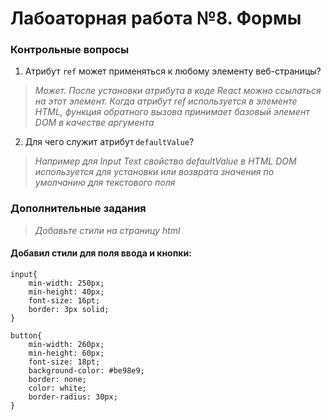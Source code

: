 # Лабоаторная работа №8. Формы 

### Контрольные вопросы

1. Атрибут `ref` может применяться к любому элементу веб-страницы? 

> *Может. После установки атрибута в коде React можно ссылаться на этот элемент. Когда атрибут ref используется в элементе HTML, функция обратного вызова принимает базовый элемент DOM в качестве аргумента*

2. Для чего служит атрибут `defaultValue`?

> *Например для Input Text свойство defaultValue в HTML DOM используется для установки или возврата значения по умолчанию для текстового поля*

### Дополнительные задания

> *Добавьте стили на страницу html*

#### Добавил стили для поля ввода и кнопки:
```
input{
    min-width: 250px;
    min-height: 40px;
    font-size: 16pt;
    border: 3px solid;
}

button{
    min-width: 260px;
    min-height: 60px;
    font-size: 18pt;
    background-color: #be98e9;
    border: none;
    color: white;
    border-radius: 30px;
}
```